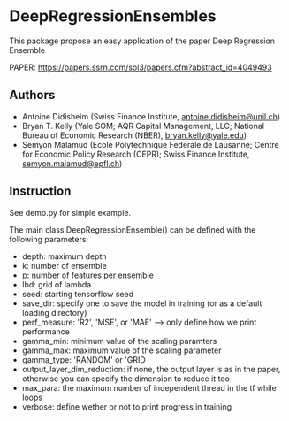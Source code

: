# DeepRegressionEnsembles
This package propose an easy application of the paper Deep Regression Ensemble

PAPER: https://papers.ssrn.com/sol3/papers.cfm?abstract_id=4049493

## Authors
* Antoine Didisheim (Swiss Finance Institute, antoine.didisheim@unil.ch)
* Bryan T. Kelly (Yale SOM; AQR Capital Management, LLC; National Bureau of Economic Research (NBER), bryan.kelly@yale.edu)
* Semyon Malamud (Ecole Polytechnique Federale de Lausanne; Centre for Economic Policy Research (CEPR); Swiss Finance Institute, semyon.malamud@epfl.ch)


## Instruction

See demo.py for simple example. 

The main class DeepRegressionEnsemble() can be defined with the following parameters: 
* depth: maximum depth
* k: number of ensemble
* p: number of features per ensemble
* lbd: grid of lambda
* seed: starting tensorflow seed
* save_dir: specify one to save the model in training (or as a default loading directory)
* perf_measure: 'R2', 'MSE', or 'MAE' --> only define how we print performance
* gamma_min: minimum value of the scaling paramters
* gamma_max: maximum value of the scaling parameter
* gamma_type: 'RANDOM' or 'GRID
* output_layer_dim_reduction: if none, the output layer is as in the paper, otherwise you can specify the dimension to reduce it too
* max_para: the maximum number of independent thread in the tf while loops
* verbose: define wether or not to print progress in training